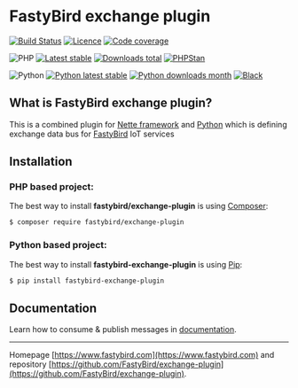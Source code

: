 # FastyBird exchange plugin

[![Build Status](https://badgen.net/github/checks/FastyBird/exchange-plugin/master?cache=300&style=flast-square)](https://github.com/FastyBird/exchange-plugin/actions)
[![Licence](https://badgen.net/github/license/FastyBird/exchange-plugin?cache=300&style=flast-square)](https://github.com/FastyBird/exchange-plugin/blob/master/LICENSE.md)
[![Code coverage](https://badgen.net/coveralls/c/github/FastyBird/exchange-plugin?cache=300&style=flast-square)](https://coveralls.io/r/FastyBird/exchange-plugin)

![PHP](https://badgen.net/packagist/php/FastyBird/exchange-plugin?cache=300&style=flast-square)
[![Latest stable](https://badgen.net/packagist/v/FastyBird/exchange-plugin/latest?cache=300&style=flast-square)](https://packagist.org/packages/FastyBird/exchange-plugin)
[![Downloads total](https://badgen.net/packagist/dt/FastyBird/exchange-plugin?cache=300&style=flast-square)](https://packagist.org/packages/FastyBird/exchange-plugin)
[![PHPStan](https://img.shields.io/badge/PHPStan-enabled-brightgreen.svg?style=flat-square)](https://github.com/phpstan/phpstan)

![Python](https://badgen.net/pypi/python/fastybird-exchange-plugin?cache=300&style=flat-square)
[![Python latest stable](https://badgen.net/pypi/v/fastybird-exchange-plugin?cache=300&style=flat-square)](https://pypi.org/project/fastybird-exchange-plugin/)
[![Python downloads month](https://img.shields.io/pypi/dm/fastybird-exchange-plugin?cache=300&style=flat-square)](https://pypi.org/project/fastybird-exchange-plugin/)
[![Black](https://img.shields.io/badge/black-enabled-brightgreen.svg?style=flat-square)](https://github.com/psf/black)

## What is FastyBird exchange plugin?

This is a combined plugin for [Nette framework](https://nette.org) and [Python](https://www.python.org) which is defining exchange data bus for [FastyBird](https://www.fastybird.com) IoT services

## Installation

### PHP based project:

The best way to install **fastybird/exchange-plugin** is using [Composer](http://getcomposer.org/):

```sh
$ composer require fastybird/exchange-plugin
```

### Python based project:

The best way to install **fastybird-exchange-plugin** is using [Pip](https://pip.pypa.io/en/stable/):

```sh
$ pip install fastybird-exchange-plugin
```

## Documentation

Learn how to consume & publish messages in [documentation](https://github.com/FastyBird/exchange-plugin/blob/master/.docs/en/index.md).

***
Homepage [https://www.fastybird.com](https://www.fastybird.com) and repository [https://github.com/FastyBird/exchange-plugin](https://github.com/FastyBird/exchange-plugin).
